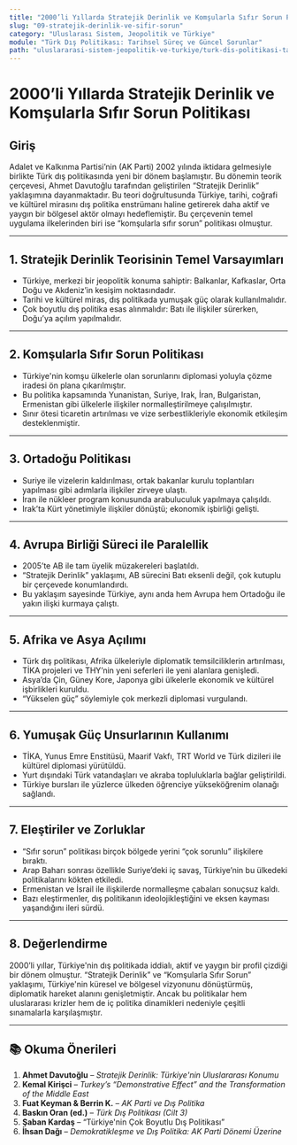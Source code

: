 ```yaml
---
title: "2000’li Yıllarda Stratejik Derinlik ve Komşularla Sıfır Sorun Politikası"
slug: "09-stratejik-derinlik-ve-sifir-sorun"
category: "Uluslarası Sistem, Jeopolitik ve Türkiye"
module: "Türk Dış Politikası: Tarihsel Süreç ve Güncel Sorunlar"
path: "uluslararasi-sistem-jeopolitik-ve-turkiye/turk-dis-politikasi-tarihsel-surec-ve-guncel-sorunlar/09-stratejik-derinlik-ve-sifir-sorun.md"
---
```


# 2000’li Yıllarda Stratejik Derinlik ve Komşularla Sıfır Sorun Politikası

## Giriş

Adalet ve Kalkınma Partisi’nin (AK Parti) 2002 yılında iktidara gelmesiyle birlikte Türk dış politikasında yeni bir dönem başlamıştır. Bu dönemin teorik çerçevesi, Ahmet Davutoğlu tarafından geliştirilen “Stratejik Derinlik” yaklaşımına dayanmaktadır. Bu teori doğrultusunda Türkiye, tarihi, coğrafi ve kültürel mirasını dış politika enstrümanı haline getirerek daha aktif ve yaygın bir bölgesel aktör olmayı hedeflemiştir. Bu çerçevenin temel uygulama ilkelerinden biri ise “komşularla sıfır sorun” politikası olmuştur.

---

## 1. Stratejik Derinlik Teorisinin Temel Varsayımları

- Türkiye, merkezi bir jeopolitik konuma sahiptir: Balkanlar, Kafkaslar, Orta Doğu ve Akdeniz’in kesişim noktasındadır.
- Tarihi ve kültürel miras, dış politikada yumuşak güç olarak kullanılmalıdır.
- Çok boyutlu dış politika esas alınmalıdır: Batı ile ilişkiler sürerken, Doğu’ya açılım yapılmalıdır.

---

## 2. Komşularla Sıfır Sorun Politikası

- Türkiye'nin komşu ülkelerle olan sorunlarını diplomasi yoluyla çözme iradesi ön plana çıkarılmıştır.
- Bu politika kapsamında Yunanistan, Suriye, Irak, İran, Bulgaristan, Ermenistan gibi ülkelerle ilişkiler normalleştirilmeye çalışılmıştır.
- Sınır ötesi ticaretin artırılması ve vize serbestlikleriyle ekonomik etkileşim desteklenmiştir.

---

## 3. Ortadoğu Politikası

- Suriye ile vizelerin kaldırılması, ortak bakanlar kurulu toplantıları yapılması gibi adımlarla ilişkiler zirveye ulaştı.
- İran ile nükleer program konusunda arabuluculuk yapılmaya çalışıldı.
- Irak’ta Kürt yönetimiyle ilişkiler dönüştü; ekonomik işbirliği gelişti.

---

## 4. Avrupa Birliği Süreci ile Paralellik

- 2005’te AB ile tam üyelik müzakereleri başlatıldı.
- “Stratejik Derinlik” yaklaşımı, AB sürecini Batı eksenli değil, çok kutuplu bir çerçevede konumlandırdı.
- Bu yaklaşım sayesinde Türkiye, aynı anda hem Avrupa hem Ortadoğu ile yakın ilişki kurmaya çalıştı.

---

## 5. Afrika ve Asya Açılımı

- Türk dış politikası, Afrika ülkeleriyle diplomatik temsilciliklerin artırılması, TİKA projeleri ve THY’nin yeni seferleri ile yeni alanlara genişledi.
- Asya’da Çin, Güney Kore, Japonya gibi ülkelerle ekonomik ve kültürel işbirlikleri kuruldu.
- “Yükselen güç” söylemiyle çok merkezli diplomasi vurgulandı.

---

## 6. Yumuşak Güç Unsurlarının Kullanımı

- TİKA, Yunus Emre Enstitüsü, Maarif Vakfı, TRT World ve Türk dizileri ile kültürel diplomasi yürütüldü.
- Yurt dışındaki Türk vatandaşları ve akraba topluluklarla bağlar geliştirildi.
- Türkiye bursları ile yüzlerce ülkeden öğrenciye yükseköğrenim olanağı sağlandı.

---

## 7. Eleştiriler ve Zorluklar

- “Sıfır sorun” politikası birçok bölgede yerini “çok sorunlu” ilişkilere bıraktı.
- Arap Baharı sonrası özellikle Suriye’deki iç savaş, Türkiye’nin bu ülkedeki politikalarını kökten etkiledi.
- Ermenistan ve İsrail ile ilişkilerde normalleşme çabaları sonuçsuz kaldı.
- Bazı eleştirmenler, dış politikanın ideolojikleştiğini ve eksen kayması yaşandığını ileri sürdü.

---

## 8. Değerlendirme

2000’li yıllar, Türkiye'nin dış politikada iddialı, aktif ve yaygın bir profil çizdiği bir dönem olmuştur. “Stratejik Derinlik” ve “Komşularla Sıfır Sorun” yaklaşımı, Türkiye'nin küresel ve bölgesel vizyonunu dönüştürmüş, diplomatik hareket alanını genişletmiştir. Ancak bu politikalar hem uluslararası krizler hem de iç politika dinamikleri nedeniyle çeşitli sınamalarla karşılaşmıştır.

---

## 📚 Okuma Önerileri

1. **Ahmet Davutoğlu** – _Stratejik Derinlik: Türkiye'nin Uluslararası Konumu_
2. **Kemal Kirişci** – _Turkey’s “Demonstrative Effect” and the Transformation of the Middle East_
3. **Fuat Keyman & Berrin K.** – _AK Parti ve Dış Politika_
4. **Baskın Oran (ed.)** – _Türk Dış Politikası (Cilt 3)_
5. **Şaban Kardaş** – “Türkiye'nin Çok Boyutlu Dış Politikası”
6. **İhsan Dağı** – _Demokratikleşme ve Dış Politika: AK Parti Dönemi Üzerine_
